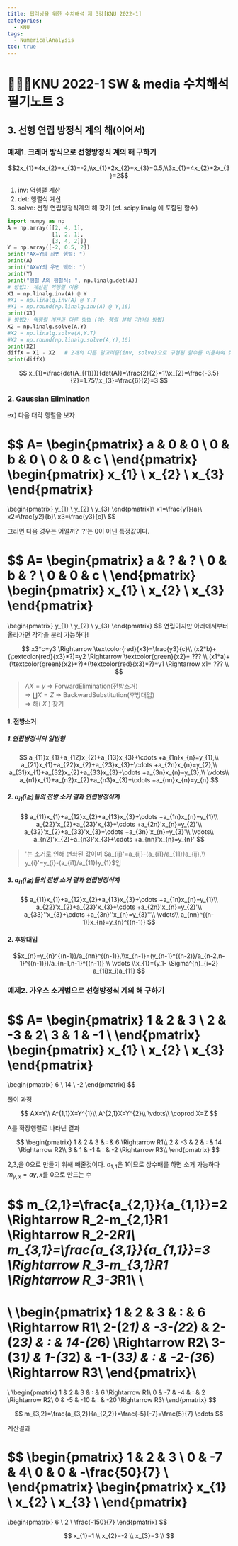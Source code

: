 ```yaml
---
title: 딥러닝을 위한 수치해석 제 3강[KNU 2022-1]
categories:
  - KNU
tags:
  - NumericalAnalysis
toc: true
---
```


# 👨‍💻🏫KNU 2022-1 SW & media 수치해석 필기노트 3

## 3. 선형 연립 방정식 계의 해(이어서)

### 예제1. 크레머 방식으로 선형방정식 계의 해 구하기

$$2x_{1}+4x_{2}+x_{3}=-2,\\x_{1}+2x_{2}+x_{3}=0.5,\\3x_{1}+4x_{2}+2x_{3}=2$$

1. inv: 역행렬 계산
2. det: 행렬식 계산
3. solve: 선형 연립방정식계의 해 찾기 (cf. scipy.linalg 에 포함된 함수)

~~~python
import numpy as np
A = np.array([[2, 4, 1], 
              [1, 2, 1],
              [3, 4, 2]])
Y = np.array([-2, 0.5, 2])
print("AX=Y의 좌변 행렬: ")
print(A)
print("AX=Y의 우변 벡터: ")
print(Y)
print("행렬 A의 행렬식: ", np.linalg.det(A))
# 방법1: 계산된 역행렬 이용
X1 = np.linalg.inv(A) @ Y
#X1 = np.linalg.inv(A) @ Y.T
#X1 = np.round(np.linalg.inv(A) @ Y,16)
print(X1)
# 방법2: 역행렬 계산과 다른 방법 (예: 행렬 분해 기반의 방법)
X2 = np.linalg.solve(A,Y)
#X2 = np.linalg.solve(A,Y.T)
#X2 = np.round(np.linalg.solve(A,Y),16)
print(X2)
diffX = X1 - X2   # 2개의 다른 알고리즘(inv, solve)으로 구현된 함수를 이용하여 찾아진 해 비교(X1 vs X2)
print(diffX)
~~~

$$ x_{1}=\frac{det(A_{(1)})}{det(A)}=\frac{2}{2}=1\\x_{2}=\frac{-3.5}{2}=1.75\\x_{3}=\frac{6}{2}=3 $$


### 2. Gaussian Elimination

ex) 다음 대각 행렬을 보자

$$
A= \begin{pmatrix}
  a & 0  & 0 \\
  0 & b  & 0 \\
  0 & 0  & c \\ 
 \end{pmatrix}
 \begin{pmatrix}
  x_{1} \\
  x_{2} \\
  x_{3}
 \end{pmatrix}
 =
  \begin{pmatrix}
  y_{1} \\
  y_{2} \\
  y_{3}
 \end{pmatrix}\\
 x1=\frac{y1}{a}\\
 x2=\frac{y2}{b}\\
 x3=\frac{y3}{c}\\
 $$

그러면 다음 경우는 어떨까? '?'는 0이 아닌 특정값이다.

$$
A= \begin{pmatrix}
  a & ?  & ? \\
  0 & b  & ? \\
  0 & 0  & c \\
 \end{pmatrix}
 \begin{pmatrix}
  x_{1} \\
  x_{2} \\
  x_{3}
 \end{pmatrix}
 =
  \begin{pmatrix}
  y_{1} \\
  y_{2} \\
  y_{3}
 \end{pmatrix}
 $$
연립이지만 아래에서부터 올라가면 각각을 분리 가능하다!

$$
x3*c=y3 \Rightarrow \textcolor{red}{x3}=\frac{y3}{c}\\
(x2*b)+(\textcolor{red}{x3}*?)=y2 \Rightarrow \textcolor{green}{x2}= ??? \\
(x1*a)+(\textcolor{green}{x2}*?)+(\textcolor{red}{x3}*?)=y1 \Rightarrow x1= ??? \\
$$

> $AX=y$
> $\Rightarrow$
> ForwardElimination(전방소거) <br>
> $\Rightarrow$ $\coprod X=Z$
> $\Rightarrow$
> BackwardSubstitution(후방대입) <br>
> $\Rightarrow$ 해( $X$ ) 찾기

#### 1. 전방소거

##### 1.연립방정식의 일반형

$$
a_{11}x_{1}+a_{12}x_{2}+a_{13}x_{3}+\cdots +a_{1n}x_{n}=y_{1},\\
a_{21}x_{1}+a_{22}x_{2}+a_{23}x_{3}+\cdots +a_{2n}x_{n}=y_{2},\\
a_{31}x_{1}+a_{32}x_{2}+a_{33}x_{3}+\cdots +a_{3n}x_{n}=y_{3},\\
\vdots\\
a_{n1}x_{1}+a_{n2}x_{2}+a_{n3}x_{3}+\cdots +a_{nn}x_{n}=y_{n}
$$

##### 2. $a_{i1}(i \geqq )$들의 전방 소거 결과 연립방정식계

$$
a_{11}x_{1}+a_{12}x_{2}+a_{13}x_{3}+\cdots +a_{1n}x_{n}=y_{1}\\
a_{22}'x_{2}+a_{23}'x_{3}+\cdots +a_{2n}'x_{n}=y_{2}'\\
a_{32}'x_{2}+a_{33}'x_{3}+\cdots +a_{3n}'x_{n}=y_{3}'\\
\vdots\\
a_{n2}'x_{2}+a_{n3}'x_{3}+\cdots +a_{nn}'x_{n}=y_{n}'
$$

> '는 소거로 인해 변화된 값이며 $a_{ij}'=a_{ij}-(a_{i1}/a_{11})a_{ij},\\ y_{i}'=y_{i}-(a_{i1}/a_{11})y_{1}$임

##### 3. $a_{i1}(i \geqq )$들의 전방 소거 결과 연립방정식계

$$
a_{11}x_{1}+a_{12}x_{2}+a_{13}x_{3}+\cdots +a_{1n}x_{n}=y_{1}\\
a_{22}'x_{2}+a_{23}'x_{3}+\cdots +a_{2n}'x_{n}=y_{2}'\\
a_{33}''x_{3}+\cdots +a_{3n}''x_{n}=y_{3}''\\
\vdots\\
a_{nn}^{(n-1)}x_{n}=y_{n}^{(n-1)}
$$

#### 2. 후방대입

$$x_{n}=y_{n}^{(n-1)}/a_{nn}^{(n-1)},\\x_{n-1}=(y_{n-1}^{(n-2)}/a_{n-2,n-1}^{(n-1)})/a_{n-1,n-1}^{(n-1)} \\ \vdots \\x_{1}=(y_1- \Sigma^{n}_{i=2} a_{1i}x_i)a_{11} $$

### 예제2. 가우스 소거법으로 선형방정식 계의 해 구하기

$$
A= \begin{pmatrix}
  1 & 2  & 3 \\
  2 & -3  & 2\\
  3 & 1  & -1 \\
 \end{pmatrix}
 \begin{pmatrix}
  x_{1} \\
  x_{2} \\
  x_{3}
 \end{pmatrix}
 =
  \begin{pmatrix}
  6 \\
  14 \\
 -2 
 \end{pmatrix}
 $$

풀이 과정

$$
AX=Y\\
A^{1,1}X=Y^{1}\\
A^{2,1}X=Y^{2}\\
\vdots\\
\coprod X=Z
$$

A를 확장행렬로 나타낸 결과

$$
\begin{pmatrix}
  1 & 2  & 3 & : & 6 \Rightarrow R1\\
  2 & -3  & 2 & : & 14 \Rightarrow R2\\
  3 & 1  & -1 & : & -2 \Rightarrow R3\\
 \end{pmatrix}
$$

2,3,을 0으로 만들기 위해 빼줄것이다. $a_{1,1}$은 1이므로 상수배를 하면 소거 가능하다 $m_{y,x}= a{y,x}$를 0으로 만드는 수

$$
m_{2,1}=\frac{a_{2,1}}{a_{1,1}}=2 \Rightarrow R_2-m_{2,1}R1 \Rightarrow R_2-2*R1\\
m_{3,1}=\frac{a_{3,1}}{a_{1,1}}=3 \Rightarrow R_3-m_{3,1}R1 \Rightarrow R_3-3*R1\\
\\
=
\\
\begin{pmatrix}
  1 & 2  & 3 & : & 6 \Rightarrow R1\\
  2-(2*1) & -3-(2*2)  & 2-(2*3) & : & 14-(2*6) \Rightarrow R2\\
  3-(3*1) & 1-(3*2)  & -1-(3*3) & : & -2-(3*6) \Rightarrow R3\\
 \end{pmatrix}\\
 =
\\
\begin{pmatrix}
  1 & 2  & 3 & : & 6 \Rightarrow R1\\
  0 & -7  & -4 & : & 2 \Rightarrow R2\\
  0 & -5  & -10 & : & -20 \Rightarrow R3\\
 \end{pmatrix}
$$

$$
m_{3,2}=\frac{a_{3,2}}{a_{2,2}}=\frac{-5}{-7}=\frac{5}{7} \cdots
$$

계산결과

$$
\begin{pmatrix}
  1 & 2  & 3 \\
  0 & -7  & 4\\
  0 & 0  & -\frac{50}{7} \\
 \end{pmatrix}
 \begin{pmatrix}
  x_{1} \\
  x_{2} \\
  x_{3} \\
 \end{pmatrix}
 =
  \begin{pmatrix}
  6 \\
  2 \\
\frac{-150}{7}
 \end{pmatrix}
$$

$$
  x_{1}=1 \\
  x_{2}=-2 \\
  x_{3}=3 \\
$$


